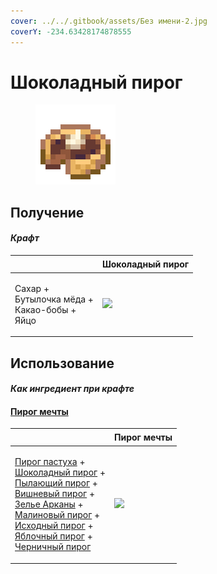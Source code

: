 ```yaml
---
cover: ../../.gitbook/assets/Без имени-2.jpg
coverY: -234.63428174878555
---
```


# Шоколадный пирог

<figure><img src="../../.gitbook/assets/chocolate_pie_128.png" alt=""><figcaption></figcaption></figure>

## Получение

#### _Крафт_

| ㅤ                                                          | Шоколадный пирог                              |
| ---------------------------------------------------------- | --------------------------------------------- |
| <p>Сахар +<br>Бутылочка мёда +<br>Какао-бобы +<br>Яйцо</p> | ![](../../.gitbook/assets/chocolate\_pie.png) |

## Использование

#### _Как ингредиент при крафте_

#### [Пирог мечты](dream\_pie.md)

| ㅤ                                                                                                                                                                                                                                                                                                                                                                                                                                                                                     | Пирог мечты                               |
| ------------------------------------------------------------------------------------------------------------------------------------------------------------------------------------------------------------------------------------------------------------------------------------------------------------------------------------------------------------------------------------------------------------------------------------------------------------------------------------- | ----------------------------------------- |
| <p><a href="shepherds_pie_block.md">Пирог пастуха</a> +<br><a href="chocolate_pie.md">Шоколадный пирог</a> +<br><a href="blaze_cake.md">Пылающий пирог</a> +<br><a href="cherry_pie.md">Вишневый пирог</a> +<br><a href="weak_arcana_potion.md">Зелье Арканы</a> +<br><a href="crimson_berry_pie.md">Малиновый пирог</a> +<br><a href="source_berry_pie.md">Исходный пирог</a> +<br><a href="apple_pie.md">Яблочный пирог</a> +<br><a href="blueberry_pie.md">Черничный пирог</a></p> | ![](../../.gitbook/assets/dream\_pie.png) |

